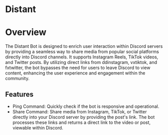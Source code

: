 # Distant
# Overview
The Distant Bot is designed to enrich user interaction within Discord servers by providing a seamless way to share media from popular social platforms directly into Discord channels. It supports Instagram Reels, TikTok videos, and Twitter posts. By utilizing direct links from ddinstagram, vxtiktok, and fxtwitter, the bot bypasses the need for users to leave Discord to view content, enhancing the user experience and engagement within the community.

## Features
- Ping Command: Quickly check if the bot is responsive and operational.
- Share Command: Share media from Instagram, TikTok, or Twitter directly into your Discord server by providing the post's link. The bot processes these links and returns a direct link to the video or post, viewable within Discord.
